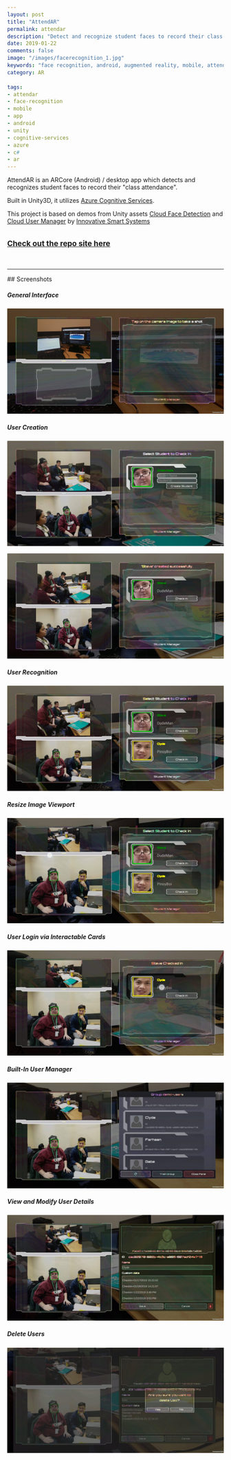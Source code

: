 ```yaml
---
layout: post
title: "AttendAR"
permalink: attendar
description: "Detect and recognize student faces to record their class attendance"
date: 2019-01-22
comments: false
image: "/images/facerecognition_1.jpg"
keywords: "face recognition, android, augmented reality, mobile, attendar, ar, arcore, cognitive services, microsoft, azure, unity, c#"
category: AR

tags:
- attendar
- face-recognition
- mobile
- app
- android
- unity
- cognitive-services
- azure
- c#
- ar
---
```


AttendAR is an ARCore (Android) / desktop app which detects and recognizes student faces to record their "class attendance".

Built in Unity3D, it utilizes <a href="https://azure.microsoft.com/en-us/services/cognitive-services/directory/" target="_blank" >Azure Cognitive Services</a>.

This project is based on demos from Unity assets <a href="https://assetstore.unity.com/packages/tools/ai/cloud-face-detection-54489" target="_blank">Cloud Face Detection</a> and <a href="https://assetstore.unity.com/packages/tools/ai/cloud-user-manager-61391" target="_blank">Cloud User Manager</a> by <a href="https://assetstore.unity.com/publishers/18913" target="_blank">Innovative Smart Systems</a>

## <small><a href="https://thatxrguy.com/AttendAR/" target="_blank">Check out the repo site here</a></small>
<br>
<hr>
<!-- Include Video Walktrhough -->
## Screenshots
<h5>General Interface</h5>

![Interface](/Screenshots/Screenshot_20190122-154856_AttendAR.jpg?raw=true "Interface")

<h5>User Creation</h5>

![User Creation](/Screenshots/Screenshot_20190122-155004_AttendAR.jpg?raw=true "User Creation")

![User Creation Confirmation](/Screenshots/Screenshot_20190122-155049_AttendAR.jpg?raw=true "User Creation Confirmation")

<h5>User Recognition</h5>

![User Recognition](/Screenshots/Screenshot_20190122-155138_AttendAR.jpg?raw=true "User Recognition")

<h5>Resize Image Viewport</h5>

![Resize Image Viewport](/Screenshots/Screenshot_20190122-155229_AttendAR.jpg?raw=true "Resize Image Viewport")

<h5>User Login via Interactable Cards</h5>

![User Login](/Screenshots/Screenshot_20190122-155302_AttendAR.jpg?raw=true "User Login")

<h5>Built-In User Manager</h5>

![User Manager](/Screenshots/Screenshot_20190122-155332_AttendAR.jpg?raw=true "User Manager")

<h5>View and Modify User Details</h5>

![User Details](/Screenshots/Screenshot_20190122-155458_AttendAR.jpg?raw=true "User Details")

<h5>Delete Users</h5>

![Delete User](/Screenshots/Screenshot_20190122-155531_AttendAR.jpg?raw=true "Delete User")
